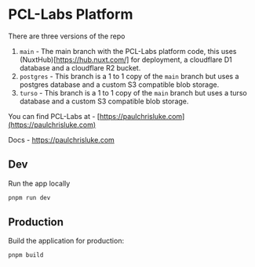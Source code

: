 # PCL-Labs Platform

There are three versions of the repo

1. `main` - The main branch with the PCL-Labs platform code, this uses (NuxtHub)[https://hub.nuxt.com/] for deployment, a cloudflare D1 database and a cloudflare R2 bucket.
2. `postgres` - This branch is a 1 to 1 copy of the `main` branch but uses a postgres database and a custom S3 compatible blob storage.
3. `turso` - This branch is a 1 to 1 copy of the `main` branch but uses a turso database and a custom S3 compatible blob storage.

You can find PCL-Labs at - [https://paulchrisluke.com](https://paulchrisluke.com)

Docs - https://paulchrisluke.com

## Dev

Run the app locally

```bash
pnpm run dev
```


## Production

Build the application for production:

```bash
pnpm build
```
